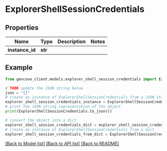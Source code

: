 # ExplorerShellSessionCredentials


## Properties

Name | Type | Description | Notes
------------ | ------------- | ------------- | -------------
**instance_id** | **str** |  |

## Example

```python
from gencove_client.models.explorer_shell_session_credentials import ExplorerShellSessionCredentials

# TODO update the JSON string below
json = "{}"
# create an instance of ExplorerShellSessionCredentials from a JSON string
explorer_shell_session_credentials_instance = ExplorerShellSessionCredentials.from_json(json)
# print the JSON string representation of the object
print(ExplorerShellSessionCredentials.to_json())

# convert the object into a dict
explorer_shell_session_credentials_dict = explorer_shell_session_credentials_instance.to_dict()
# create an instance of ExplorerShellSessionCredentials from a dict
explorer_shell_session_credentials_from_dict = ExplorerShellSessionCredentials.from_dict(explorer_shell_session_credentials_dict)
```
[[Back to Model list]](../README.md#documentation-for-models) [[Back to API list]](../README.md#documentation-for-api-endpoints) [[Back to README]](../README.md)
